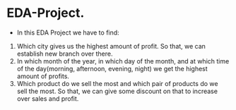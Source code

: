 # EDA-Project.
* In this EDA Project we have to find:
1. Which city gives us the highest amount of profit. So that, we can establish new branch over there.
2. In which month of the year, in which day of the month, and at which time of the day(morning, afternoon, evening, night) we get the highest amount of profits.
3. Which product do we sell the most and which pair of products do we sell the most. So that, we can give some discount on that to increase over sales and profit.

